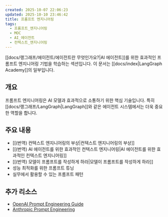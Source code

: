 ```yaml
---
created: 2025-10-07 22:06:23
updated: 2025-10-10 23:46:42
title: 프롬프트 엔지니어링
tags:
  - 프롬프트_엔지니어링
  - MOC
  - AI_에이전트
  - 컨텍스트_엔지니어링
---
```

[[docs/랭그래프/에이전트/에이전트란 무엇인가요?|AI 에이전트]]를 위한 효과적인 프롬프트 엔지니어링 기법을 학습하는 섹션입니다. 이 문서는 [[docs/index|LangGraph Academy]]의 일부입니다.

## 개요

프롬프트 엔지니어링은 AI 모델과 효과적으로 소통하기 위한 핵심 기술입니다. 특히 [[docs/랭그래프/LangGraph|LangGraph]]와 같은 에이전트 시스템에서는 더욱 중요한 역할을 합니다.

## 주요 내용

- [[(번역) 컨텍스트 엔지니어링의 부상|컨텍스트 엔지니어링의 부상]]
- [[(번역) AI 에이전트를 위한 효과적인 컨텍스트 엔지니어링|AI 에이전트를 위한 효과적인 컨텍스트 엔지니어링]]
- [[(번역) 모델이 프롬프트를 작성하게 하라|모델이 프롬프트를 작성하게 하라]]
- 성능 최적화를 위한 프롬프트 튜닝
- 실무에서 활용할 수 있는 프롬프트 패턴

## 추가 리소스

- [OpenAI Prompt Engineering Guide](https://platform.openai.com/docs/guides/prompt-engineering)
- [Anthropic Prompt Engineering](https://docs.anthropic.com/claude/docs/prompt-engineering)
